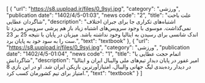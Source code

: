 [
  {
    "url": "https://s8.uupload.ir/files/0_9syi.jpg",
    "category": "ورزشی",
    "publication date": "1402/4/5-01:03",
    "news code": "2",
    "title": "علت باخت شاگردان عطایی",
    "description": "اشتباه‌های تکراری جا برای جبران اختلاف نمی‌گذاشت. موسوی با وجود سرویس‌های اشتباه زیاد باز هم پرشی سرویس می‌زد تا اندک شانسی برای رسیدن به ایتالیا وجود نداشته باشد. میزبان در پایان با نتیجه 25 بر 23 ست را به سود خود به پایان برد.",
    "text": "textbook"
  },
  {
    "url": "https://s8.uupload.ir/files/0_9syi.jpg",
    "category": "ورزشی",
    "publication date": "1402/4/5-01:04",
    "news code": "1",
    "title": "اتمام حجت عطایی با شاگردانش",
    "description": "امیر غفور در پایان دیدار تیم‌های ملی والیبال ایران و ایتالیا در دیدار رده‌بندی لیگ جهانی والیبال، امتیازآورترین بازیکن ایران شد. او در این بازی 8 امتیاز برای تیم کشورمان کسب کرد.",
    "text": "textbook"
  }
]
